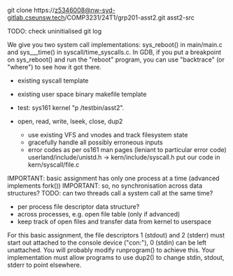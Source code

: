 <!-- SPDX-License-Identifier: zlib-acknowledgement -->
git clone https://z5346008@nw-syd-gitlab.cseunsw.tech/COMP3231/24T1/grp201-asst2.git asst2-src

TODO: check uninitialised git log

We give you two system call implementations: sys_reboot() in main/main.c and sys___time() in syscall/time_syscalls.c. In GDB, if you put a breakpoint on sys_reboot() and run the "reboot" program, you can use "backtrace" (or "where") to see how it got there.

* existing syscall template
* existing user space binary makefile template
* test: sys161 kernel "p /testbin/asst2".

* open, read, write, lseek, close, dup2
  - use existing VFS and vnodes and track filesystem state
  - gracefully handle all possibly erroneous inputs
  - error codes as per os161 man pages (leniant to particular error code)
userland/include/unistd.h -> kern/include/syscall.h
put our code in kern/syscall/file.c

IMPORTANT: basic assignment has only one process at a time (advanced implements fork())
IMPORTANT: so, no synchronisation across data structures?
TODO: can two threads call a system call at the same time?
- per process file descriptor data structure?
- across processes, e.g. open file table (only if advanced)
- keep track of open files and transfer data from kernel to userspace

For this basic assignment, the file descriptors 1 (stdout) and 2 (stderr) must start out attached to the console device ("con:"), 0 (stdin) can be left unattached. You will probably modify runprogram() to achieve this. Your implementation must allow programs to use dup2() to change stdin, stdout, stderr to point elsewhere.
